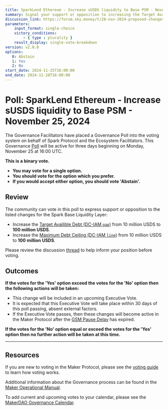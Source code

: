 ```yaml
---
title: SparkLend Ethereum - Increase sUSDS liquidity to Base PSM - November 25, 2024
summary: Signal your support or opposition to increasing the Target Availible Debt and Maximum Debt Ceiling for Spark Base Liquidity Layer to 100 million USDS each.
discussion_link: https://forum.sky.money/t/28-nov-2024-proposed-changes-to-spark-for-upcoming-spell-amendments/25575
parameters:
    input_format: single-choice
    victory_conditions:
        - { type : plurality }
    result_display: single-vote-breakdown
version: v2.0.0
options:
   0: Abstain
   1: Yes
   2: No
start_date: 2024-11-25T16:00:00
end_date: 2024-11-28T16:00:00
---
```

# Poll: SparkLend Ethereum - Increase sUSDS liquidity to Base PSM - November 25, 2024

The Governance Facilitators have placed a Governance Poll into the voting system on behalf of Spark Protocol and the Ecosystem Facilitators. This Governance [Poll](https://sky-atlas.powerhouse.io/#A.1.9.1_Operational_Weekly_Cycle-b189fa17-57a9-4d4e-9780-0ce4efd94211|0db30308) will be active for three days beginning on Monday, November 25 at 16:00 UTC.

**This is a binary vote.**

- **You may vote for a single option.**
- **You should vote for the option which you prefer.**
- **If you would accept either option, you should vote 'Abstain'.**

## Review

The community can vote in this poll to express support or opposition to the listed changes for the Spark Base Liquidity Layer:

- Increase the [Target Availible Debt (DC-IAM `gap`)](https://sky-atlas.powerhouse.io/A.3.4.1.5.1.1.4_Target_Available_Debt_Definition/b876ecf4-a901-4721-9c4b-9f2fc21f954c%7C57ea599773d45150b2632df9) from 10 million USDS to **100 million USDS**.
- Increase the [Maximum Debt Ceiling (DC-IAM `line`)](https://sky-atlas.powerhouse.io/A.3.4.1.5.1.1.3_Maximum_Debt_Ceiling_Definition/e4a0d8f1-4a01-46a7-b693-a94e7f4afc1a%7C57ea599773d45150b2632df9) from 10 million USDS to **100 million USDS**.

Please review the discussion [thread](https://forum.sky.money/t/28-nov-2024-proposed-changes-to-spark-for-upcoming-spell-amendments/25575) to help inform your position before voting.

## Outcomes

**If the votes for the 'Yes' option exceed the votes for the 'No' option then the following actions will be taken:**

- This change will be included in an upcoming Executive Vote.
- It is expected that this Executive Vote will take place within 30 days of this poll passing, absent external factors.
- If the Executive Vote passes, then these changes will become active in the Maker Protocol after the [GSM Pause Delay](https://sky-atlas.powerhouse.io/#A.1.8.2.1_Pause_Delay-a98b8227-95f6-4711-9d8d-f52cbc6ad2d0|0db30758e055) has expired.

**If the votes for the 'No' option equal or exceed the votes for the 'Yes' option then no further action will be taken at this time.**

---

## Resources

If you are new to voting in the Maker Protocol, please see the [voting guide](https://manual.makerdao.com/governance/voting-in-makerdao/on-chain-governance) to learn how voting works.

Additional information about the Governance process can be found in the [Maker Operational Manual](https://manual.makerdao.com).

To add current and upcoming votes to your calendar, please see the [MakerDAO Governance Calendar](https://manual.makerdao.com/makerdao/calendars/governance-calendar).
